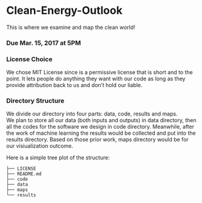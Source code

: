 # Clean-Energy-Outlook
This is where we examine and map the clean world!

### Due Mar. 15, 2017 at 5PM

### License Choice
We chose MIT License since is a permissive license that is short and to the point. It lets people do anything they want with our code as long as they provide attribution back to us and don’t hold our liable.

### Directory Structure
We divide our directory into four parts: data, code, results and maps.  
We plan to store all our data (both inputs and outputs) in data directory, then all the codes for the software we design in code directory. Meanwhile, after the work of machine learning the results would be collected and put into the results directory. Based on those prior work, maps directory would be for our visiualization outcome.

Here is a simple tree plot of the structure:
```
├── LICENSE
├── README.md
├── code
├── data
├── maps
└── results
```
